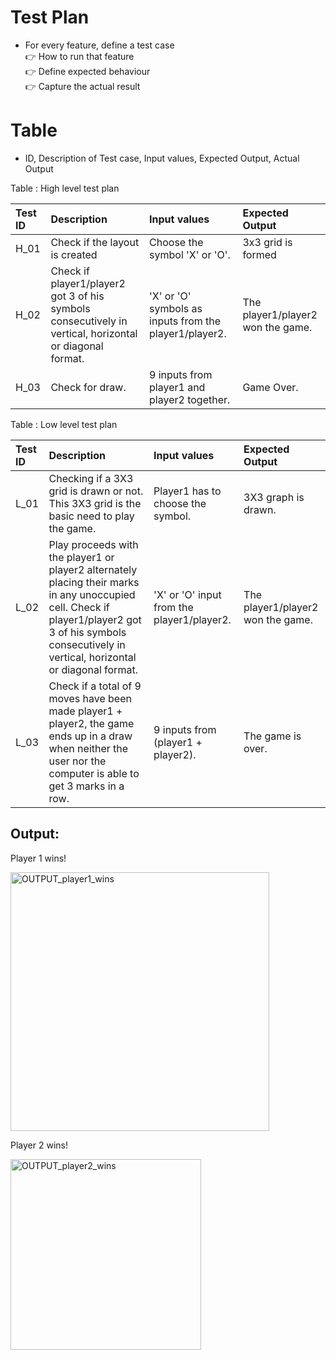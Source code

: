 # Test Plan
* For every feature, define a test case </br>
 :point_right: How to run that feature </br>
 :point_right: Define expected behaviour </br>
 :point_right: Capture the actual result

# Table
* ID, Description of Test case, Input values, Expected Output, Actual Output</br>

Table : High level test plan</br>

|Test ID|	Description|	Input values|	Expected Output|
|:------|:-----------|:-------|:-------|
| H_01 |	Check if the layout is created |	Choose the symbol 'X' or 'O'. |	3x3 grid is formed |
| H_02 |	Check if player1/player2 got 3 of his symbols consecutively in vertical, horizontal or diagonal format. |	'X' or 'O' symbols as inputs from the player1/player2. |	The player1/player2 won the game. |
| H_03 |	Check for draw. |	9 inputs from player1 and player2 together. |	Game Over. |

Table : Low level test plan</br>

|Test ID|	Description|	Input values|	Expected Output|
|:------|:-----------|:-------|:-------|
|L_01|Checking if a 3X3 grid is drawn or not. This 3X3 grid is the basic need to play the game.|Player1 has to choose the symbol.|	3X3 graph is drawn.|
|L_02|Play proceeds with the player1 or player2 alternately placing their marks in any unoccupied cell. Check if player1/player2 got 3 of his symbols consecutively in vertical, horizontal or diagonal format.|'X' or 'O' input from the player1/player2.|	The player1/player2 won the game.|
|L_03|Check if a total of 9 moves have been made player1 + player2, the game ends up in a draw when neither the user nor the computer is able to get 3 marks in a row.|9 inputs from (player1 + player2).|The game is over.|

## Output:

Player 1 wins!

<img width="414" alt="OUTPUT_player1_wins" src="https://user-images.githubusercontent.com/98833151/156641079-7ce74684-bc20-4624-b5c4-1105be33cfd3.png">

Player 2 wins!

<img width="305" alt="OUTPUT_player2_wins" src="https://user-images.githubusercontent.com/98833151/156641117-a974601c-68bb-4e21-82b1-21b190d500c2.png">
